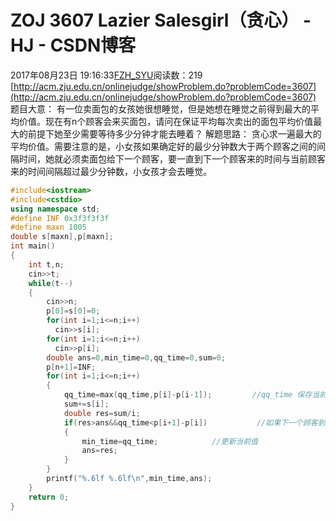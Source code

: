 # ZOJ  3607 Lazier Salesgirl（贪心） - HJ - CSDN博客
2017年08月23日 19:16:33[FZH_SYU](https://me.csdn.net/feizaoSYUACM)阅读数：219
[http://acm.zju.edu.cn/onlinejudge/showProblem.do?problemCode=3607](http://acm.zju.edu.cn/onlinejudge/showProblem.do?problemCode=3607)
题目大意： 
有一位卖面包的女孩她很想睡觉，但是她想在睡觉之前得到最大的平均价值。现在有n个顾客会来买面包，请问在保证平均每次卖出的面包平均价值最大的前提下她至少需要等待多少分钟才能去睡着？
解题思路： 
贪心求一遍最大的平均价值。需要注意的是，小女孩如果确定好的最少分钟数大于两个顾客之间的间隔时间，她就必须卖面包给下一个顾客，要一直到下一个顾客来的时间与当前顾客来的时间间隔超过最少分钟数，小女孩才会去睡觉。
```cpp
#include<iostream>
#include<cstdio>
using namespace std;
#define INF 0x3f3f3f3f
#define maxn 1005
double s[maxn],p[maxn];
int main()
{
    int t,n;
    cin>>t;
    while(t--)
    {
        cin>>n;
        p[0]=s[0]=0;
        for(int i=1;i<=n;i++)
          cin>>s[i];
        for(int i=1;i<=n;i++)
          cin>>p[i];
        double ans=0,min_time=0,qq_time=0,sum=0;
        p[n+1]=INF;
        for(int i=1;i<=n;i++)
        {           
            qq_time=max(qq_time,p[i]-p[i-1]);         //qq_time 保存当前为止小女孩所需要等待的最长时间 
            sum+=s[i];
            double res=sum/i;
            if(res>ans&&qq_time<p[i+1]-p[i])           //如果下一个顾客到来的间隔时间比当前需要等待的最长时间要长并且价值也比当前价值大 
            {
                min_time=qq_time;            //更新当前值 
                ans=res;
            }
        }
        printf("%.6lf %.6lf\n",min_time,ans);
    }
    return 0;
}
```
